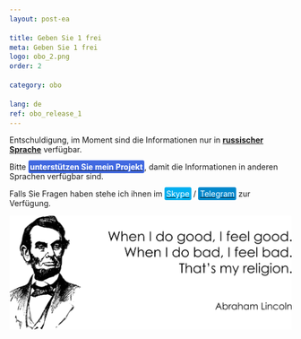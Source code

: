 ```yaml
---
layout: post-ea

title: Geben Sie 1 frei
meta: Geben Sie 1 frei
logo: obo_2.png
order: 2

category: obo

lang: de
ref: obo_release_1
---
```


Entschuldigung, im Moment sind die Informationen nur in **<a href="https://lincolnvirus.com/projects/ru/comics/unreal_reality/release_1.html" target="_blank">russischer Sprache</a>** verfügbar.

Bitte **<a href="https://www.paypal.com/cgi-bin/webscr?cmd=_s-xclick&hosted_button_id=T3KLFW2TE8SJC&source=url" target="_blank"><span style="background-color:#4169E1; color:white; padding:3px; border-radius: 3px">unterstützen&nbsp;Sie&nbsp;mein&nbsp;Projekt</span></a>**, damit die Informationen in anderen Sprachen verfügbar sind.

Falls Sie Fragen haben stehe ich ihnen im <a href="skype:chutkoy89?call" target="_blank"><span style="background-color:#00aff0; color:white; padding:3px; border-radius: 3px">Skype</span></a> / <a href="https://t.me/chutkoy" target="_blank"><span style="background-color:#0088cc; color:white; padding:3px; border-radius: 3px">Telegram</span></a> zur Verfügung.

<a data-fancybox="gallery" href="/img/programming/Lincoln.png"><img src="/img/programming/Lincoln.png" alt=""></a>
